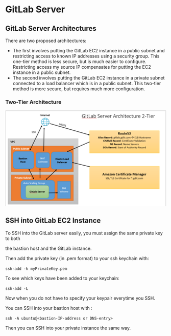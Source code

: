 
# GitLab Server

## GitLab Server Architectures
There are two proposed architectures:
* The first involves putting the GitLab EC2 instance in a public subnet and restricting access to known IP addresses using a security group. This one-tier method is less secure, but is much easier to configure. Restricting access my source IP compensates for putting the EC2 instance in a public subnet.
* The second involves putting the GitLab EC2 instance in a private subnet connected to a load balancer which is in a public subnet. This two-tier method is more secure, but requires much more configuration. 

### Two-Tier Architecture
![Two-Tier](/images/two-tier.png)

## SSH into GitLab EC2 Instance
To SSH into the GitLab server easily, you must assign the same private key to both

the bastion host and the GitLab instance.

Then add the private key (in .pem format) to your ssh keychain with:

```ssh-add -k myPrivateKey.pem```

To see which keys have been added to your keychain:

``` ssh-add -L ``` 

Now when you do not have to specify your keypair everytime you SSH.

You can SSH into your bastion host with :

``` ssh -A ubuntu@<bastion-IP-address or DNS-entry> ```

Then you can SSH into your private instance the same way.
